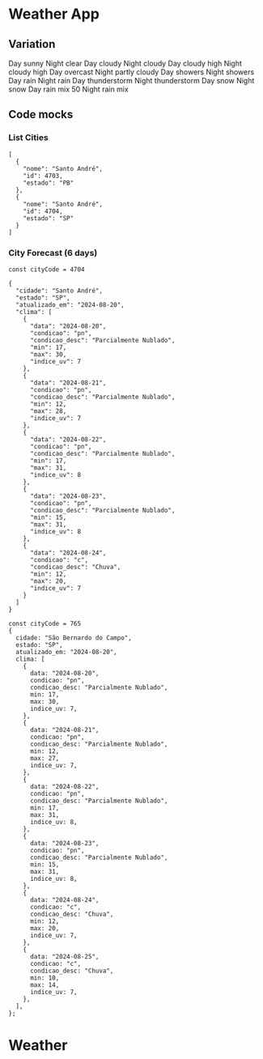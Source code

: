 # Weather App

## Variation
Day sunny
Night clear
Day cloudy
Night cloudy
Day cloudy high
Night cloudy high
Day overcast
Night partly cloudy
Day showers
Night showers
Day rain
Night rain
Day thunderstorm
Night thunderstorm
Day snow
Night snow
Day rain mix
50 Night rain mix

## Code mocks

### List Cities
```JS
[
  {
    "nome": "Santo André",
    "id": 4703,
    "estado": "PB"
  },
  {
    "nome": "Santo André",
    "id": 4704,
    "estado": "SP"
  }
]
```

### City Forecast (6 days)
```JS
const cityCode = 4704

{
  "cidade": "Santo André",
  "estado": "SP",
  "atualizado_em": "2024-08-20",
  "clima": [
    {
      "data": "2024-08-20",
      "condicao": "pn",
      "condicao_desc": "Parcialmente Nublado",
      "min": 17,
      "max": 30,
      "indice_uv": 7
    },
    {
      "data": "2024-08-21",
      "condicao": "pn",
      "condicao_desc": "Parcialmente Nublado",
      "min": 12,
      "max": 28,
      "indice_uv": 7
    },
    {
      "data": "2024-08-22",
      "condicao": "pn",
      "condicao_desc": "Parcialmente Nublado",
      "min": 17,
      "max": 31,
      "indice_uv": 8
    },
    {
      "data": "2024-08-23",
      "condicao": "pn",
      "condicao_desc": "Parcialmente Nublado",
      "min": 15,
      "max": 31,
      "indice_uv": 8
    },
    {
      "data": "2024-08-24",
      "condicao": "c",
      "condicao_desc": "Chuva",
      "min": 12,
      "max": 20,
      "indice_uv": 7
    }
  ]
}
```

```JS
const cityCode = 765
{
  cidade: "São Bernardo do Campo",
  estado: "SP",
  atualizado_em: "2024-08-20",
  clima: [
    {
      data: "2024-08-20",
      condicao: "pn",
      condicao_desc: "Parcialmente Nublado",
      min: 17,
      max: 30,
      indice_uv: 7,
    },
    {
      data: "2024-08-21",
      condicao: "pn",
      condicao_desc: "Parcialmente Nublado",
      min: 12,
      max: 27,
      indice_uv: 7,
    },
    {
      data: "2024-08-22",
      condicao: "pn",
      condicao_desc: "Parcialmente Nublado",
      min: 17,
      max: 31,
      indice_uv: 8,
    },
    {
      data: "2024-08-23",
      condicao: "pn",
      condicao_desc: "Parcialmente Nublado",
      min: 15,
      max: 31,
      indice_uv: 8,
    },
    {
      data: "2024-08-24",
      condicao: "c",
      condicao_desc: "Chuva",
      min: 12,
      max: 20,
      indice_uv: 7,
    },
    {
      data: "2024-08-25",
      condicao: "c",
      condicao_desc: "Chuva",
      min: 10,
      max: 14,
      indice_uv: 7,
    },
  ],
};
```
# Weather
